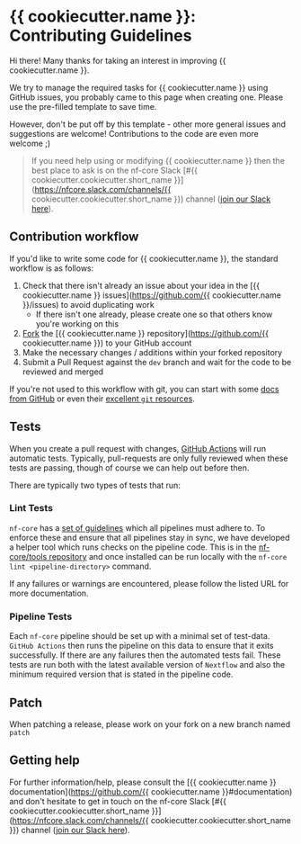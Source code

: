 # {{ cookiecutter.name }}: Contributing Guidelines

Hi there!
Many thanks for taking an interest in improving {{ cookiecutter.name }}.

We try to manage the required tasks for {{ cookiecutter.name }} using GitHub issues, you probably came to this page when creating one.
Please use the pre-filled template to save time.

However, don't be put off by this template - other more general issues and suggestions are welcome!
Contributions to the code are even more welcome ;)

> If you need help using or modifying {{ cookiecutter.name }} then the best place to ask is on the nf-core Slack [#{{ cookiecutter.cookiecutter.short_name }}](https://nfcore.slack.com/channels/{{ cookiecutter.cookiecutter.short_name }}) channel ([join our Slack here](https://nf-co.re/join/slack)).

## Contribution workflow

If you'd like to write some code for {{ cookiecutter.name }}, the standard workflow is as follows:

1. Check that there isn't already an issue about your idea in the [{{ cookiecutter.name }} issues](https://github.com/{{ cookiecutter.name }}/issues) to avoid duplicating work
    * If there isn't one already, please create one so that others know you're working on this
2. [Fork](https://help.github.com/en/github/getting-started-with-github/fork-a-repo) the [{{ cookiecutter.name }} repository](https://github.com/{{ cookiecutter.name }}) to your GitHub account
3. Make the necessary changes / additions within your forked repository
4. Submit a Pull Request against the `dev` branch and wait for the code to be reviewed and merged

If you're not used to this workflow with git, you can start with some [docs from GitHub](https://help.github.com/en/github/collaborating-with-issues-and-pull-requests) or even their [excellent `git` resources](https://try.github.io/).

## Tests

When you create a pull request with changes, [GitHub Actions](https://github.com/features/actions) will run automatic tests.
Typically, pull-requests are only fully reviewed when these tests are passing, though of course we can help out before then.

There are typically two types of tests that run:

### Lint Tests

`nf-core` has a [set of guidelines](https://nf-co.re/developers/guidelines) which all pipelines must adhere to.
To enforce these and ensure that all pipelines stay in sync, we have developed a helper tool which runs checks on the pipeline code. This is in the [nf-core/tools repository](https://github.com/nf-core/tools) and once installed can be run locally with the `nf-core lint <pipeline-directory>` command.

If any failures or warnings are encountered, please follow the listed URL for more documentation.

### Pipeline Tests

Each `nf-core` pipeline should be set up with a minimal set of test-data.
`GitHub Actions` then runs the pipeline on this data to ensure that it exits successfully.
If there are any failures then the automated tests fail.
These tests are run both with the latest available version of `Nextflow` and also the minimum required version that is stated in the pipeline code.

## Patch

When patching a release, please work on your fork on a new branch named `patch`

## Getting help

For further information/help, please consult the [{{ cookiecutter.name }} documentation](https://github.com/{{ cookiecutter.name }}#documentation) and don't hesitate to get in touch on the nf-core Slack [#{{ cookiecutter.cookiecutter.short_name }}](https://nfcore.slack.com/channels/{{ cookiecutter.cookiecutter.short_name }}) channel ([join our Slack here](https://nf-co.re/join/slack)).

